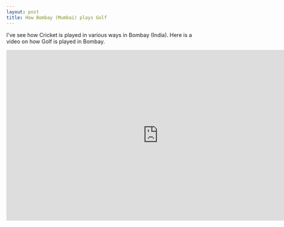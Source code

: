 ```yaml
---
layout: post
title: How Bombay (Mumbai) plays Golf
---
```


I've see how Cricket is played in various ways in Bombay (India). Here is a video on how Golf is played in Bombay.

<iframe src="http://player.vimeo.com/video/22329918?title=0&amp;byline=0&amp;portrait=0" width="800" height="450" frameborder="0" webkitallowfullscreen mozallowfullscreen allowfullscreen></iframe>